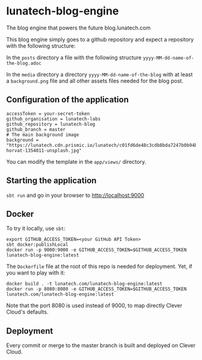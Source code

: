 # lunatech-blog-engine
The blog engine that powers the future blog.lunatech.com

This blog engine simply goes to a github repository and expect a repository with the following structure: 

In the `posts` directory a file with the following structure `yyyy-MM-dd-name-of-the-blog.adoc`

In the `media` directory a directory `yyyy-MM-dd-name-of-the-blog` with at least a `background.png` file and all other assets files needed for the blog post.

## Configuration of the application
```
accessToken = your-secret-token
github_organisation = lunatech-labs
github_repository = lunatech-blog
github_branch = master
# The main background image
background = "https://lunatech.cdn.prismic.io/lunatech/c01fd6de48c3cdb8bda7247b0b94b84b14f3a488_kevin-horvat-1354011-unsplash.jpg"
```

You can modify the template in the `app/views/` directory.

## Starting the application 

`sbt run` and go in your browser to [http://localhost:9000](http://localhost:9000)

## Docker

To try it locally, use `sbt`:

    export GITHUB_ACCESS_TOKEN=<your GitHub API Token>
    sbt docker:publishLocal
    docker run -p 9000:9000 -e GITHUB_ACCESS_TOKEN=$GITHUB_ACCESS_TOKEN lunatech-blog-engine:latest

The `Dockerfile` file at the root of this repo is needed for deployment. Yet, if you want to play with it:

    docker build . -t lunatech.com/lunatech-blog-engine:latest
	docker run -p 8080:8080 -e GITHUB_ACCESS_TOKEN=$GITHUB_ACCESS_TOKEN lunatech.com/lunatech-blog-engine:latest
	
Note that the port 8080 is used instead of 9000, to map directly Clever Cloud's defaults.

## Deployment

Every commit or merge to the master branch is built and deployed on Clever Cloud.

